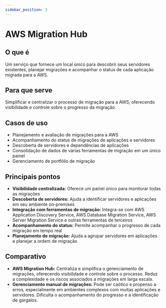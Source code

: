 ```yaml
---
sidebar_position: 3
---
```


# AWS Migration Hub

## O que é
Um serviço que fornece um local único para descobrir seus servidores existentes, planejar migrações e acompanhar o status de cada aplicação migrada para a AWS.

## Para que serve
Simplificar e centralizar o processo de migração para a AWS, oferecendo visibilidade e controle sobre o progresso da migração.

## Casos de uso
- Planejamento e avaliação de migrações para a AWS
- Acompanhamento do status de migrações de aplicações e servidores
- Descoberta de servidores e dependências de aplicações
- Consolidação de dados de várias ferramentas de migração em um único painel
- Gerenciamento de portfólio de migração

## Principais pontos
- **Visibilidade centralizada:** Oferece um painel único para monitorar todas as migrações
- **Descoberta de servidores:** Ajuda a identificar servidores e aplicações em seu ambiente on-premises
- **Integração com ferramentas de migração:** Integra-se com AWS Application Discovery Service, AWS Database Migration Service, AWS Server Migration Service e outras ferramentas de terceiros
- **Acompanhamento do status:** Permite acompanhar o progresso de cada migração em tempo real
- **Planejamento de migração:** Ajuda a agrupar servidores em aplicações e planejar a ordem de migração

## Comparativo
- **AWS Migration Hub:** Centraliza e simplifica o gerenciamento de migrações, oferecendo visibilidade e controle sobre o processo. Reduz a complexidade e os riscos associados a migrações em larga escala.
- **Gerenciamento manual de migrações:** Pode ser caótico e propenso a erros, especialmente em ambientes complexos com muitas aplicações e servidores. Dificulta o acompanhamento do progresso e a identificação de gargalos. 